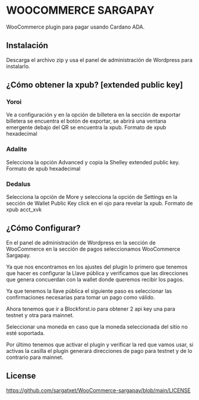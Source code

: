 # WOOCOMMERCE SARGAPAY
 
WooCommerce plugin para pagar usando Cardano ADA.
 
## Instalación
 
Descarga el archivo zip y usa el panel de administración de Wordpress para instalarlo.
 
## ¿Cómo obtener la xpub? [extended public key]
 
### Yoroi
 
Ve a configuración y en la opción de billetera en la sección de exportar billetera se encuentra el botón de exportar, se abrirá una ventana emergente debajo del QR se encuentra la xpub.
Formato de xpub hexadecimal
 
### Adalite
 
Selecciona la opción Advanced  y copia la Shelley extended public key.
Formato de xpub hexadecimal
 
### Dedalus
 
Selecciona la opción de More y selecciona la opción de Settings en la sección de Wallet Public Key click en el ojo para revelar la xpub.
Formato de xpub acct_xvk
 
 
## ¿Cómo Configurar?
 
En el panel de administración de Wordpress en la sección de WooCommerce en la sección de pagos seleccionamos WooCommerce Sargapay.
 
Ya que nos encontramos en los ajustes del plugin lo primero que tenemos que hacer es configurar la Llave pública y verificamos que las direcciones que genera concuerdan con la wallet donde queremos recibir los pagos.
 
Ya que tenemos la llave pública el siguiente paso es seleccionar las confirmaciones necesarias para tomar un pago como válido.
 
Ahora tenemos que ir a Blockforst.io para obtener 2 api key una para testnet y otra para mainnet.
 
Seleccionar una moneda en caso que la moneda seleccionada del sitio no esté soportada.
 
Por último tenemos que activar el plugin y verificar la red que vamos usar, si activas la casilla el plugin generará direcciones de pago para testnet y de lo contrario para mainnet.
 
 
## License

https://github.com/sargatxet/WooCommerce-sargapay/blob/main/LICENSE

